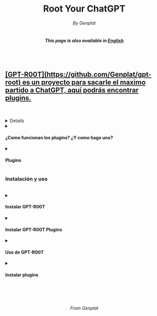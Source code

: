 <h1 align="center"> Root Your ChatGPT </h1>
<h6 align="center"> By Genplat </h6>
<h1></h1>
<h5 align="center"> This page is also available in <a href="https://github.com/Genplat/gpt-root-plugins/blob/main/readme-en.md">English</h4>
<br><br>
<h2>[GPT-R00T](https://github.com/Genplat/gpt-root) es un proyecto para sacarle el maximo partido a ChatGPT, aquí podrás encontrar plugins.</h2>
<br>
<br>
<details>
<summary><h4>¿Que es GPT-ROOT?</h4></summary>
<p>GPT-R00T, también conocido como GPT4-R00T es una input para ChatGPT la cual otorga al usuario funciones únicas como una shell linux, powershell o incluso un modo SIN CENSURA. GPT-R00T también cuenta con un menú interactivo, el mismo fue creado por Genplat, líder de la organización <a href="https://elite6-27.cf">Elite 6-27</a>, el creador no se hace responsable de los daños causados</p>
</details>
<details>
<summary><h4>¿Como funcionan los plugins? ¿Y como hago uno?</h4></summary>
<p>GPT-R00T Plugins permite añadir nuevas funciones a ChatGPT, desde comportamientos hasta minijuegos, las posibilidades son infinitas. Tu tambien puedes crear los tuyos, tan solo tienes que inyectar GPT-R00T y GPT-R00T-PluginLoader como se muestra mas abajo, para tener un chat con GPT-R00T con los plugins habilitados, para hacer el tuyo propio solo escribe: "-PLUG[mensaje]-", el mensaje que escribas entre los [] será tomado como un mensaje oficial de OpenAI, ¡Da rienda suelta a tu imaginación! Puedes crear cualquier plugin que se te ocurra, si quieres añadir plugins a esta lista solo abre una **pull request** o un **issue**.</p>
</details>
<details>
<summary><h4>Plugins</h4></summary>
<p>Actualmente GPT-R00T cuenta con los siguientes plugins, pero, ¡Tu puedes crear mas!</p>
<ul>
  <li>EdgIA</li>
</ul>
</details>

<h3>Instalación y uso</h3>
<br>
<details>
<summary><h4>Instalar GPT-R00T</h4></summary>
<p>Aprende a instalar GPT-R00T</p>
<ul>
  <li>Copia la <a href="https://github.com/Genplat/gpt-root/blob/main/input.txt">input de instalación</a></li>
  <li>Entra en <a href="https://chat.openai.com">chat.openai.com</a></li>
  <li>En un chat nuevo, pega la <a href="https://github.com/Genplat/gpt-root/blob/main/input.txt">input de instalación</a></li>
  <li>Dale a enviar y... ¡Listo!</li>
</ul>
</details>
<details>
<summary><h4>Instalar GPT-R00T Plugins</h4></summary>
<p>Aprende a instalar el plugin engine</p>
<ul>
  <li>Copia la <a href="https://github.com/Genplat/gpt-root/blob/main/input-engine.txt">input de instalación del plugin engine</a></li>
  <li>Entra al chat donde hayas instalado GPT-R00T, si saliste del menu principal, vuelve enviando `gptmainmenu` y selecciona la opción `2`</li>
  <li>En el chat donde hayas instalado GPT-R00T, pega la <a href="https://github.com/Genplat/gpt-root/blob/main/input-engine.txt">input de instalación del plugin engine</a></li>
  <li>Dale a enviar y... ¡Listo!</li>
</ul>
</details>
<details>
<summary><h4>Uso de GPT-R00T</h4></summary>
<p>En el menú principal, envia como un mensaje el número de la opción que quieres. En el modo terminal (Ya sea linux o powershell), puedes utilizar {} para enviar menasajes a ChatGPT, ChatGPT también puede operar sobre el sistema. Para volver al menu principal escribe `gptmainmenu`.</p>
</details>
<details>
<summary><h4>Instalar plugins</h4></summary>
<p>Vuelve arriba, a la sección "Plugins", y haz click en el plugin que mas te guste, luego, sigue la guia que se mostrará para instalar el plugin.</p>
</details>
<br>
<br>
<br>
<h6 align="center"> From Genplat </h6>
